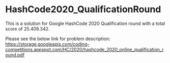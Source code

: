 # HashCode2020_QualificationRound
This is a solution for Google HashCode 2020 Qualification round with a total score of 25.409.342.

Please see the below link for problem description:
https://storage.googleapis.com/coding-competitions.appspot.com/HC/2020/hashcode_2020_online_qualification_round.pdf
